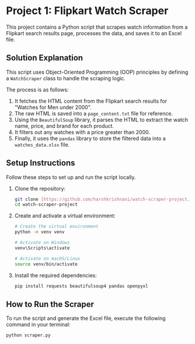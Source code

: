 # Project 1: Flipkart Watch Scraper

This project contains a Python script that scrapes watch information from a Flipkart search results page, processes the data, and saves it to an Excel file.

## Solution Explanation

This script uses Object-Oriented Programming (OOP) principles by defining a `WatchScraper` class to handle the scraping logic.

The process is as follows:
1.  It fetches the HTML content from the Flipkart search results for "Watches for Men under 2000".
2.  The raw HTML is saved into a `page_content.txt` file for reference.
3.  Using the `BeautifulSoup` library, it parses the HTML to extract the watch name, price, and brand for each product.
4.  It filters out any watches with a price greater than 2000.
5.  Finally, it uses the `pandas` library to store the filtered data into a `watches_data.xlsx` file.

## Setup Instructions

Follow these steps to set up and run the script locally.

1.  Clone the repository:
    ```bash
    git clone [https://github.com/harshkrishnani/watch-scraper-project.git](https://github.com/harshkrishnani/watch-scraper-project.git)
    cd watch-scraper-project
    ```

2.  Create and activate a virtual environment:
    ```bash
    # Create the virtual environment
    python -m venv venv

    # Activate on Windows
    venv\Scripts\activate

    # Activate on macOS/Linux
    source venv/bin/activate
    ```

3.  Install the required dependencies:
    ```bash
    pip install requests beautifulsoup4 pandas openpyxl
    ```

## How to Run the Scraper

To run the script and generate the Excel file, execute the following command in your terminal:

```bash
python scraper.py
